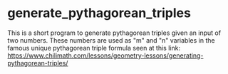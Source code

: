 # generate_pythagorean_triples
This is a short program to generate pythagorean triples given an input of two numbers. These numbers are used as "m" and "n" variables in the famous unique pythagorean triple formula seen at this link: https://www.chilimath.com/lessons/geometry-lessons/generating-pythagorean-triples/
